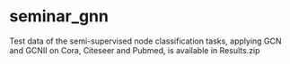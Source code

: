# seminar_gnn
Test data of the semi-supervised node classification tasks, applying GCN and GCNII on Cora, Citeseer and Pubmed, is available in Results.zip
